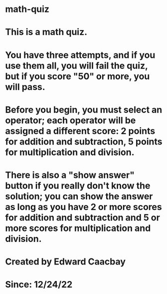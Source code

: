 # math-quiz

# This is a math quiz. 

# You have three attempts, and if you use them all, you will fail the quiz, but if you score "50" or more, you will pass. 
# Before you begin, you must select an operator; each operator will be assigned a different score: 2 points for addition and subtraction, 5 points for multiplication and division.
# There is also a "show answer" button if you really don't know the solution; you can show the answer as long as you have 2 or more scores for addition and subtraction and 5 or more scores for multiplication and division.

# Created by Edward Caacbay
# Since: 12/24/22
